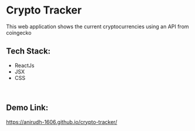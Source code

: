 # Crypto Tracker
This web application shows the current cryptocurrencies using an API from coingecko

## Tech Stack:
* ReactJs
* JSX
* CSS
<br/>

## Demo Link:
https://anirudh-1606.github.io/crypto-tracker/

